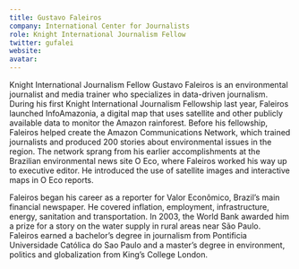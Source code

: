 ```yaml
---
title: Gustavo Faleiros
company: International Center for Journalists 
role: Knight International Journalism Fellow
twitter: gufalei
website: 
avatar:
---
```

Knight International Journalism Fellow Gustavo Faleiros is an environmental journalist and media trainer who specializes in data-driven journalism. During his first Knight International Journalism Fellowship last year, Faleiros launched InfoAmazonia, a digital map that uses satellite and other publicly available data to monitor the Amazon rainforest. Before his fellowship, Faleiros helped create the Amazon Communications Network, which trained journalists and produced 200 stories about environmental issues in the region. The network sprang from his earlier accomplishments at the Brazilian environmental news site O Eco, where Faleiros worked his way up to executive editor. He introduced the use of satellite images and interactive maps in O Eco reports.

Faleiros began his career as a reporter for Valor Econômico, Brazil’s main financial newspaper. He covered inflation, employment, infrastructure, energy, sanitation and transportation. In 2003, the World Bank awarded him a prize for a story on the water supply in rural areas near São Paulo. Faleiros earned a bachelor’s degree in journalism from Pontificia Universidade Católica do Sao Paulo and a master’s degree in environment, politics and globalization from King’s College London.